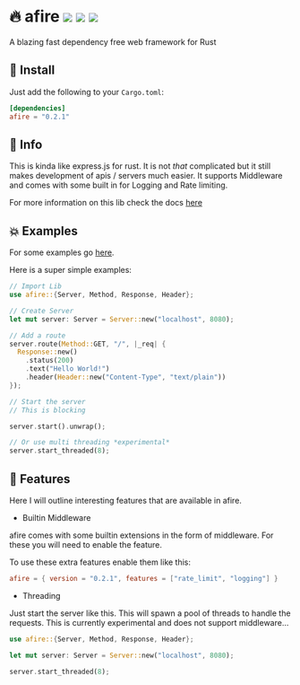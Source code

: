 # 🔥 afire <a href="https://github.com/Basicprogrammer10/afire/actions"><img src="https://img.shields.io/github/workflow/status/Basicprogrammer10/afire/CI?label=Tests"></a> <a href="#"><img src="https://img.shields.io/tokei/lines/github/Basicprogrammer10/afire?label=Total%20Lines"></a> <a href="https://crates.io/crates/afire"><img src="https://img.shields.io/crates/d/afire?label=Downloads"></a>

A blazing fast dependency free web framework for Rust

## 💠 Install

Just add the following to your `Cargo.toml`:

```toml
[dependencies]
afire = "0.2.1"
```

## 📄 Info

This is kinda like express.js for rust. It is not _that_ complicated but it still makes development of apis / servers much easier. It supports Middleware and comes with some built in for Logging and Rate limiting.

For more information on this lib check the docs [here](https://crates.io/crates/afire)

## 💥 Examples

For some examples go [here](https://github.com/Basicprogrammer10/afire/tree/main/examples).

Here is a super simple examples:

```rust
// Import Lib
use afire::{Server, Method, Response, Header};

// Create Server
let mut server: Server = Server::new("localhost", 8080);

// Add a route
server.route(Method::GET, "/", |_req| {
  Response::new()
    .status(200)
    .text("Hello World!")
    .header(Header::new("Content-Type", "text/plain"))
});

// Start the server
// This is blocking

server.start().unwrap();

// Or use multi threading *experimental*
server.start_threaded(8);
```

## 🔧 Features

Here I will outline interesting features that are available in afire.

- Builtin Middleware

afire comes with some builtin extensions in the form of middleware.
For these you will need to enable the feature.

To use these extra features enable them like this:

```toml
afire = { version = "0.2.1", features = ["rate_limit", "logging"] }
```

- Threading

Just start the server like this. This will spawn a pool of threads to handle the requests. This is currently experimental and does not support middleware...

```rust
use afire::{Server, Method, Response, Header};

let mut server: Server = Server::new("localhost", 8080);

server.start_threaded(8);
```
